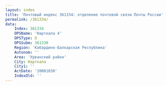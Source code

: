 ```yaml
---
layout: index
title: 'Почтовый индекс 361334: отделение почтовой связи Почты России'
permalink: /361334/
data:
    Index: 361334
    OPSName: 'Нарткала 4'
    OPSType: О
    OPSSubm: 361330
    Region: 'Кабардино-Балкарская Республика'
    Autonom: ''
    Area: 'Урванский район'
    City: Нарткала
    City1: ''
    ActDate: '20001030'
    IndexOld: ''
---
```

